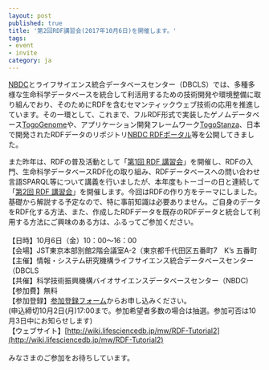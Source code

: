 ```yaml
---
layout: post
published: true
title: '第2回RDF講習会(2017年10月6日)を開催します。'
tags:
- event
- invite
category: ja
---
```


[NBDC](http://biosciencedbc.jp/)とライフサイエンス統合データベースセンター（DBCLS）では、多種多様な生命科学データベースを統合して利活用するための技術開発や環境整備に取り組んでおり、そのためにRDFを含むセマンティックウェブ技術の応用を推進しています。その一環として、これまで、フルRDF形式で実装したゲノムデータベース[TogoGenome](http://togogenome.org/)や、アプリケーション開発フレームワーク[TogoStanza](http://www.togostanza.org/)、日本で開発されたRDFデータのリポジトリ[NBDC RDFポータル](https://integbio.jp/rdf/)等を公開してきました。  

また昨年は、RDFの普及活動として「[第1回 RDF 講習会](http://wiki.lifesciencedb.jp/mw/RDF-Tutorial1)」を開催し、RDFの入門、生命科学データベースRDF化の取り組み、RDFデータベースへの問い合わせ言語SPARQL等について講義を行いましたが、本年度もトーゴーの日と連続して「[第2回 RDF 講習会](http://wiki.lifesciencedb.jp/mw/RDF-Tutorial2)」を開催します。今回はRDFの作り方をテーマにしました。基礎から解説する予定なので、特に事前知識は必要ありません。ご自身のデータをRDF化する方法、また、作成したRDFデータを既存のRDFデータと統合して利用する方法にご興味のある方は、ふるってご参加ください。  
 <br />
【日時】10月6日（金）10：00～16：00  
【会場】JST東京本部別館2階会議室A-2（東京都千代田区五番町7　K’s 五番町  
【主催】情報・システム研究機構ライフサイエンス統合データベースセンター（DBCLS  
【共催】科学技術振興機構バイオサイエンスデータベースセンター（NBDC)  
【参加費】無料  
【参加登録】[参加登録フォーム](https://form.jst.go.jp/enquetes/rdf2)からお申し込みください。  
(申込締切10月2日(月)17:00まで。参加希望者多数の場合は抽選。参加可否は10月3日中にお知らせします)  
【ウェブサイト】[http://wiki.lifesciencedb.jp/mw/RDF-Tutorial2](http://wiki.lifesciencedb.jp/mw/RDF-Tutorial2)  
 <br />
みなさまのご参加をお待ちしています。
